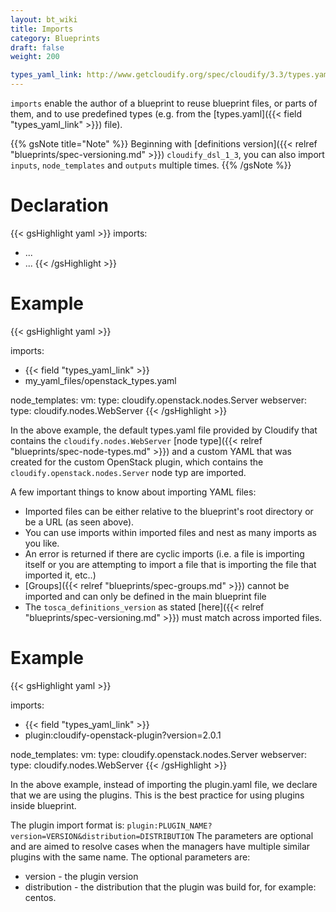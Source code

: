 ```yaml
---
layout: bt_wiki
title: Imports
category: Blueprints
draft: false
weight: 200

types_yaml_link: http://www.getcloudify.org/spec/cloudify/3.3/types.yaml
---
```


`imports` enable the author of a blueprint to reuse blueprint files, or parts of them, and to use predefined types (e.g. from the [types.yaml]({{< field "types_yaml_link" >}}) file).

{{% gsNote title="Note" %}}
Beginning with [definitions version]({{< relref "blueprints/spec-versioning.md" >}}) `cloudify_dsl_1_3`, you can also import `inputs`, `node_templates` and `outputs` multiple times.
{{% /gsNote %}}

# Declaration

{{< gsHighlight  yaml >}}
imports:
  - ...
  - ...
{{< /gsHighlight >}}


# Example

{{< gsHighlight  yaml >}}

imports:
  - {{< field "types_yaml_link" >}}
  - my_yaml_files/openstack_types.yaml

node_templates:
  vm:
    type: cloudify.openstack.nodes.Server
  webserver:
    type: cloudify.nodes.WebServer
{{< /gsHighlight >}}

In the above example, the default types.yaml file provided by Cloudify that contains the `cloudify.nodes.WebServer` [node type]({{< relref "blueprints/spec-node-types.md" >}}) and a custom YAML that was created for the custom OpenStack plugin, which contains the `cloudify.openstack.nodes.Server` node typ are imported.

A few important things to know about importing YAML files:

* Imported files can be either relative to the blueprint's root directory or be a URL (as seen above).
* You can use imports within imported files and nest as many imports as you like.
* An error is returned if there are cyclic imports (i.e. a file is importing itself or you are attempting to import a file that is importing the file that imported it, etc..)
* [Groups]({{< relref "blueprints/spec-groups.md" >}}) cannot be imported and can only be defined in the main blueprint file
* The `tosca_definitions_version` as stated [here]({{< relref "blueprints/spec-versioning.md" >}}) must match across imported files.


# Example

{{< gsHighlight  yaml >}}

imports:
  - {{< field "types_yaml_link" >}}
  - plugin:cloudify-openstack-plugin?version=2.0.1

node_templates:
  vm:
    type: cloudify.openstack.nodes.Server
  webserver:
    type: cloudify.nodes.WebServer
{{< /gsHighlight >}}


In the above example, instead of importing the plugin.yaml file, we declare that we are using the plugins.
This is the best practice for using plugins inside blueprint.

The plugin import format is: `plugin:PLUGIN_NAME?version=VERSION&distribution=DISTRIBUTION`
The parameters are optional and are aimed to resolve cases when the managers have multiple similar plugins with the same name.
The optional parameters are:

 - version - the plugin version
 - distribution - the distribution that the plugin was build for, for example: centos.